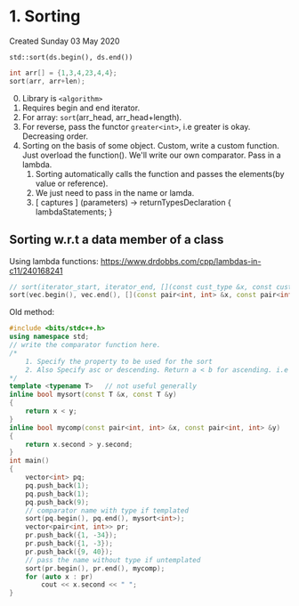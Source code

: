 # 1. Sorting
Created Sunday 03 May 2020

`std::sort(ds.begin(), ds.end())`
```cpp
int arr[] = {1,3,4,23,4,4};
sort(arr, arr+len);
```

0. Library is ``<algorithm>``
1. Requires begin and end iterator.
2. For array: ``sort``(arr_head, arr_head+length).
3. For reverse, pass the functor ``greater<int>``, i.e greater is okay. Decreasing order.
4. Sorting on the basis of some object. Custom, write a custom function. Just overload the function(). We'll write our own comparator. Pass in a lambda.
	1. Sorting automatically calls the function and passes the elements(by value or reference).
	2. We just need to pass in the name or lamda.
	3. [ captures ] (parameters) -> returnTypesDeclaration { lambdaStatements; }

## Sorting w.r.t a data member of a class
Using lambda functions: <https://www.drdobbs.com/cpp/lambdas-in-c11/240168241>
```cpp
// sort(iterator_start, iterator_end, [](const cust_type &x, const cust_type &y){ // return x.property < y.property});	// keep < for normal sort
sort(vec.begin(), vec.end(), [](const pair<int, int> &x, const pair<int, int> &y){return x.second > y.second;});
```

Old method:
```cpp
#include <bits/stdc++.h>
using namespace std;
// write the comparator function here.
/*
    1. Specify the property to be used for the sort
    2. Also Specify asc or descending. Return a < b for ascending. i.e it's okay if a <b
*/
template <typename T>	// not useful generally
inline bool mysort(const T &x, const T &y)
{
    return x < y;
}
inline bool mycomp(const pair<int, int> &x, const pair<int, int> &y)
{
    return x.second > y.second;
}
int main()
{
    vector<int> pq;
    pq.push_back(1);
    pq.push_back(1);
    pq.push_back(9);
    // comparator name with type if templated
    sort(pq.begin(), pq.end(), mysort<int>);
    vector<pair<int, int>> pr;
    pr.push_back({1, -34});
    pr.push_back({1, -3});
    pr.push_back({9, 40});
    // pass the name without type if untemplated
    sort(pr.begin(), pr.end(), mycomp);
    for (auto x : pr)
        cout << x.second << " ";
}
```